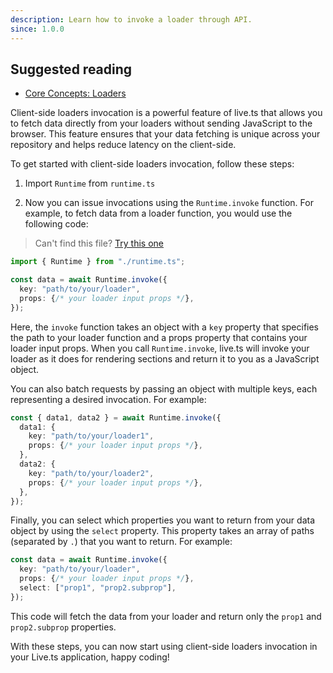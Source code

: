 ```yaml
---
description: Learn how to invoke a loader through API.
since: 1.0.0
---
```


## Suggested reading

- [Core Concepts: Loaders](/docs/en/concepts/loader)

Client-side loaders invocation is a powerful feature of live.ts that allows you
to fetch data directly from your loaders without sending JavaScript to the
browser. This feature ensures that your data fetching is unique across your
repository and helps reduce latency on the client-side.

To get started with client-side loaders invocation, follow these steps:

1. Import `Runtime` from `runtime.ts`

2. Now you can issue invocations using the `Runtime.invoke` function. For
   example, to fetch data from a loader function, you would use the following
   code:

> Can't find this file?
> [Try this one](https://github.com/deco-sites/fashion/blob/main/runtime.ts)

```ts
import { Runtime } from "./runtime.ts";

const data = await Runtime.invoke({
  key: "path/to/your/loader",
  props: {/* your loader input props */},
});
```

Here, the `invoke` function takes an object with a `key` property that specifies
the path to your loader function and a props property that contains your loader
input props. When you call `Runtime.invoke`, live.ts will invoke your loader as
it does for rendering sections and return it to you as a JavaScript object.

You can also batch requests by passing an object with multiple keys, each
representing a desired invocation. For example:

```ts
const { data1, data2 } = await Runtime.invoke({
  data1: {
    key: "path/to/your/loader1",
    props: {/* your loader input props */},
  },
  data2: {
    key: "path/to/your/loader2",
    props: {/* your loader input props */},
  },
});
```

Finally, you can select which properties you want to return from your data
object by using the `select` property. This property takes an array of paths
(separated by `.`) that you want to return. For example:

```ts
const data = await Runtime.invoke({
  key: "path/to/your/loader",
  props: {/* your loader input props */},
  select: ["prop1", "prop2.subprop"],
});
```

This code will fetch the data from your loader and return only the `prop1` and
`prop2.subprop` properties.

With these steps, you can now start using client-side loaders invocation in your
Live.ts application, happy coding!
